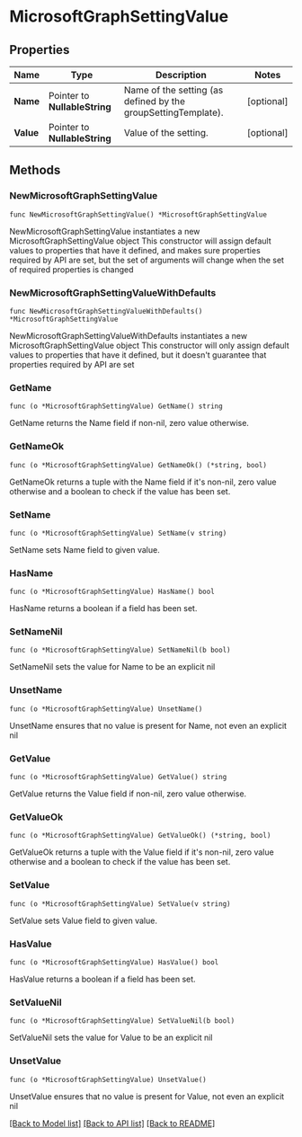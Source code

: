 # MicrosoftGraphSettingValue

## Properties

Name | Type | Description | Notes
------------ | ------------- | ------------- | -------------
**Name** | Pointer to **NullableString** | Name of the setting (as defined by the groupSettingTemplate). | [optional] 
**Value** | Pointer to **NullableString** | Value of the setting. | [optional] 

## Methods

### NewMicrosoftGraphSettingValue

`func NewMicrosoftGraphSettingValue() *MicrosoftGraphSettingValue`

NewMicrosoftGraphSettingValue instantiates a new MicrosoftGraphSettingValue object
This constructor will assign default values to properties that have it defined,
and makes sure properties required by API are set, but the set of arguments
will change when the set of required properties is changed

### NewMicrosoftGraphSettingValueWithDefaults

`func NewMicrosoftGraphSettingValueWithDefaults() *MicrosoftGraphSettingValue`

NewMicrosoftGraphSettingValueWithDefaults instantiates a new MicrosoftGraphSettingValue object
This constructor will only assign default values to properties that have it defined,
but it doesn't guarantee that properties required by API are set

### GetName

`func (o *MicrosoftGraphSettingValue) GetName() string`

GetName returns the Name field if non-nil, zero value otherwise.

### GetNameOk

`func (o *MicrosoftGraphSettingValue) GetNameOk() (*string, bool)`

GetNameOk returns a tuple with the Name field if it's non-nil, zero value otherwise
and a boolean to check if the value has been set.

### SetName

`func (o *MicrosoftGraphSettingValue) SetName(v string)`

SetName sets Name field to given value.

### HasName

`func (o *MicrosoftGraphSettingValue) HasName() bool`

HasName returns a boolean if a field has been set.

### SetNameNil

`func (o *MicrosoftGraphSettingValue) SetNameNil(b bool)`

 SetNameNil sets the value for Name to be an explicit nil

### UnsetName
`func (o *MicrosoftGraphSettingValue) UnsetName()`

UnsetName ensures that no value is present for Name, not even an explicit nil
### GetValue

`func (o *MicrosoftGraphSettingValue) GetValue() string`

GetValue returns the Value field if non-nil, zero value otherwise.

### GetValueOk

`func (o *MicrosoftGraphSettingValue) GetValueOk() (*string, bool)`

GetValueOk returns a tuple with the Value field if it's non-nil, zero value otherwise
and a boolean to check if the value has been set.

### SetValue

`func (o *MicrosoftGraphSettingValue) SetValue(v string)`

SetValue sets Value field to given value.

### HasValue

`func (o *MicrosoftGraphSettingValue) HasValue() bool`

HasValue returns a boolean if a field has been set.

### SetValueNil

`func (o *MicrosoftGraphSettingValue) SetValueNil(b bool)`

 SetValueNil sets the value for Value to be an explicit nil

### UnsetValue
`func (o *MicrosoftGraphSettingValue) UnsetValue()`

UnsetValue ensures that no value is present for Value, not even an explicit nil

[[Back to Model list]](../README.md#documentation-for-models) [[Back to API list]](../README.md#documentation-for-api-endpoints) [[Back to README]](../README.md)


